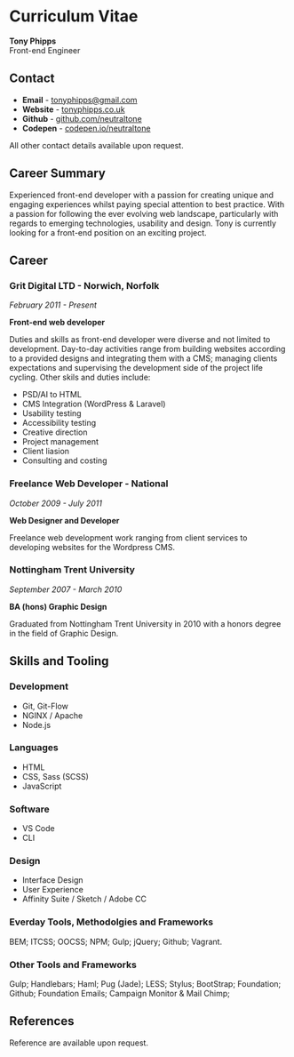 # Curriculum Vitae
**Tony Phipps**  
Front-end Engineer

## Contact

- **Email** - [tonyphipps@gmail.com](mailto:tonyphipps@gmail.com)
- **Website** - [tonyphipps.co.uk](http://tonyphipps.co.uk)
- **Github** - [github.com/neutraltone](http://github.com/neutraltone)
- **Codepen** - [codepen.io/neutraltone](http://codepen.io/neutraltone)

All other contact details available upon request.

## Career Summary
Experienced front-end developer with a passion for creating unique and engaging experiences whilst paying special attention to best practice. With a passion for following the ever evolving web landscape, particularly with regards to emerging technologies, usability and design. Tony is currently looking for a front-end position on an exciting project.

## Career

### Grit Digital LTD - Norwich, Norfolk
_February 2011 - Present_

**Front-end web developer**

Duties and skills as front-end developer were diverse and not limited to development. Day-to-day activities range from building websites according to a  provided designs and integrating them with a CMS; managing clients expectations and supervising the development side of the project life cycling. Other skils and duties include:

- PSD/AI to HTML
- CMS Integration (WordPress & Laravel)
- Usability testing
- Accessibility testing
- Creative direction
- Project management
- Client liasion
- Consulting and costing

### Freelance Web Developer - National
_October 2009 - July 2011_

**Web Designer and Developer**

Freelance web development work ranging from client services to developing websites for the Wordpress CMS.

### Nottingham Trent University
_September 2007 - March 2010_

**BA (hons) Graphic Design**

Graduated from Nottingham Trent University in 2010 with a honors degree in the field of Graphic Design.

## Skills and Tooling

### Development
- Git, Git-Flow
- NGINX / Apache
- Node.js

### Languages
- HTML
- CSS, Sass (SCSS)
- JavaScript

### Software
- VS Code
- CLI

### Design
- Interface Design
- User Experience
- Affinity Suite / Sketch / Adobe CC

### Everday Tools, Methodolgies and Frameworks
BEM; ITCSS; OOCSS; NPM; Gulp; jQuery; Github; Vagrant.

### Other Tools and Frameworks
Gulp; Handlebars; Haml; Pug (Jade); LESS; Stylus; BootStrap; Foundation; Github; Foundation Emails; Campaign Monitor & Mail Chimp;

## References
Reference are available upon request.